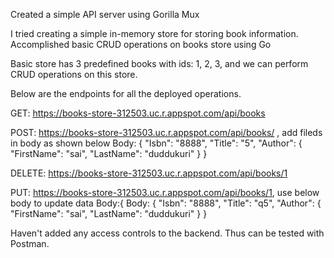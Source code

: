 <!-- server User -->
Created a simple API server using Gorilla Mux

<!-- About Apis -->
I tried creating a simple in-memory store for storing book information. Accomplished basic CRUD operations on books store using Go

<!-- Total APIS -->
Basic store has 3 predefined books with ids: 1, 2, 3, and we can perform CRUD operations on this store.

Below are the endpoints for all the deployed operations.

<!-- gives all the available books -->
GET: https://books-store-312503.uc.r.appspot.com/api/books

<!-- add books to existing list -->
POST: https://books-store-312503.uc.r.appspot.com/api/books/ , add fileds in body as shown below
Body: {
    "Isbn": "8888",
    "Title": "5",
    "Author": {
        "FirstName": "sai",
        "LastName": "duddukuri"
    }
}

<!-- Delete book with id 1 from data -->
DELETE: https://books-store-312503.uc.r.appspot.com/api/books/1

<!-- update book with id 1-->
PUT: https://books-store-312503.uc.r.appspot.com/api/books/1, use below body to update data
Body:{
 Body: {
    "Isbn": "8888",
    "Title": "q5",
    "Author": {
        "FirstName": "sai",
        "LastName": "duddukuri"
    }
}

<!-- Testing -->
Haven't added any access controls to the backend. Thus can be tested with Postman.
